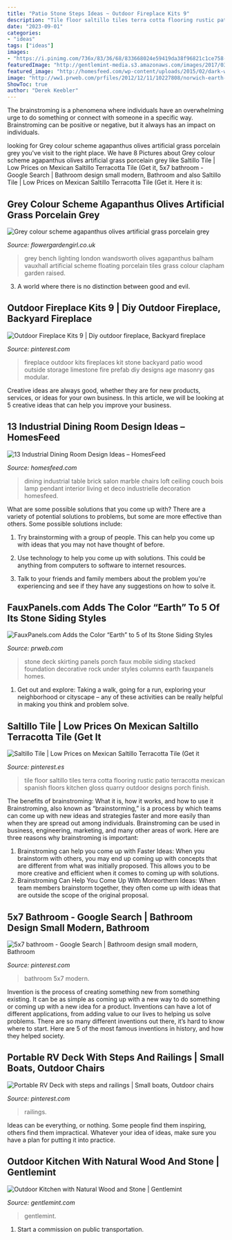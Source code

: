 ```yaml
---
title: "Patio Stone Steps Ideas ~ Outdoor Fireplace Kits 9"
description: "Tile floor saltillo tiles terra cotta flooring rustic patio terracotta mexican spanish floors kitchen gloss quarry outdoor designs porch finish"
date: "2023-09-01"
categories:
- "ideas"
tags: ["ideas"]
images:
- "https://i.pinimg.com/736x/83/36/68/833668024e59419da38f96821c1ce758--saltillo-tile-floor-design.jpg"
featuredImage: "http://gentlemint-media.s3.amazonaws.com/images/2017/03/26/outdoor-kitchen-wood.jpg.650x650_q85.jpg"
featured_image: "http://homesfeed.com/wp-content/uploads/2015/02/dark-wooden-varnished-floor-marble-surface-metal-dining-table-wooden-dining-chairs-cabled-green-pendant-lamp-wooden-ceiling-brick-wall-alumunium-hanged-pipes-creame-upholstered-couch.jpg"
image: "http://ww1.prweb.com/prfiles/2012/12/11/10227808/norwich-earth-deck172.jpg"
ShowToc: true
author: "Derek Keebler"
---
```



The brainstroming is a phenomena where individuals have an overwhelming urge to do something or connect with someone in a specific way. Brainstroming can be positive or negative, but it always has an impact on individuals.

	

		
looking for Grey colour scheme agapanthus olives artificial grass porcelain grey you've visit to the right place. We have 8 Pictures about Grey colour scheme agapanthus olives artificial grass porcelain grey like Saltillo Tile | Low Prices on Mexican Saltillo Terracotta Tile (Get it, 5x7 bathroom - Google Search | Bathroom design small modern, Bathroom and also Saltillo Tile | Low Prices on Mexican Saltillo Terracotta Tile (Get it. Here it is:
		
    
## Grey Colour Scheme Agapanthus Olives Artificial Grass Porcelain Grey

<img loading=lazy src="https://flowergardengirl.co.uk/wp-content/uploads/2015/11/Raised-beds-grey-colour-scheme-agapanthus-olives-artificial-grass-porcelain-grey-tiles-Floating-bench-lighting-Balham-Wandsworth-Battersea-Vauxhall-Fulham-Chelsea-London.jpg" onerror="this.onerror=null;this.src='https://tse3.mm.bing.net/th?id=OIP.nM6w3Ac7wg2Gm6t5z2-zSAHaO7&amp;pid=15.1';" alt="Grey colour scheme agapanthus olives artificial grass porcelain grey">

_Source: flowergardengirl.co.uk_

>grey bench lighting london wandsworth olives agapanthus balham vauxhall artificial scheme floating porcelain tiles grass colour clapham garden raised. 

	

3. A world where there is no distinction between good and evil. 

    
## Outdoor Fireplace Kits 9 | Diy Outdoor Fireplace, Backyard Fireplace

<img loading=lazy src="https://i.pinimg.com/736x/25/18/c2/2518c276a1d9cfab09205ad44f717ac6.jpg" onerror="this.onerror=null;this.src='https://tse2.mm.bing.net/th?id=OIP.4KmDG4ndgu2iQ0juxJjfxQHaKW&amp;pid=15.1';" alt="Outdoor Fireplace Kits 9 | Diy outdoor fireplace, Backyard fireplace">

_Source: pinterest.com_

>fireplace outdoor kits fireplaces kit stone backyard patio wood outside storage limestone fire prefab diy designs age masonry gas modular. 

	

Creative ideas are always good, whether they are for new products, services, or ideas for your own business. In this article, we will be looking at 5 creative ideas that can help you improve your business.

    
## 13 Industrial Dining Room Design Ideas – HomesFeed

<img loading=lazy src="http://homesfeed.com/wp-content/uploads/2015/02/dark-wooden-varnished-floor-marble-surface-metal-dining-table-wooden-dining-chairs-cabled-green-pendant-lamp-wooden-ceiling-brick-wall-alumunium-hanged-pipes-creame-upholstered-couch.jpg" onerror="this.onerror=null;this.src='https://tse4.mm.bing.net/th?id=OIP.woPnlBgSy3AKbnU9hJChewHaKP&amp;pid=15.1';" alt="13 Industrial Dining Room Design Ideas – HomesFeed">

_Source: homesfeed.com_

>dining industrial table brick salon marble chairs loft ceiling couch bois lamp pendant interior living et deco industrielle decoration homesfeed. 

	

What are some possible solutions that you come up with?
There are a variety of potential solutions to problems, but some are more effective than others. Some possible solutions include:
1. Try brainstorming with a group of people. This can help you come up with ideas that you may not have thought of before.

2. Use technology to help you come up with solutions. This could be anything from computers to software to internet resources.

3. Talk to your friends and family members about the problem you're experiencing and see if they have any suggestions on how to solve it.

    
## FauxPanels.com Adds The Color “Earth” To 5 Of Its Stone Siding Styles

<img loading=lazy src="http://ww1.prweb.com/prfiles/2012/12/11/10227808/norwich-earth-deck172.jpg" onerror="this.onerror=null;this.src='https://tse2.mm.bing.net/th?id=OIP.QoOiH_njXv51Vb6nhExoSQHaFj&amp;pid=15.1';" alt="FauxPanels.com Adds the Color “Earth” to 5 of Its Stone Siding Styles">

_Source: prweb.com_

>stone deck skirting panels porch faux mobile siding stacked foundation decorative rock under styles columns earth fauxpanels homes. 

	

1. Get out and explore: Taking a walk, going for a run, exploring your neighborhood or cityscape – any of these activities can be really helpful in making you think and problem solve. 

    
## Saltillo Tile | Low Prices On Mexican Saltillo Terracotta Tile (Get It

<img loading=lazy src="https://i.pinimg.com/736x/83/36/68/833668024e59419da38f96821c1ce758--saltillo-tile-floor-design.jpg" onerror="this.onerror=null;this.src='https://tse4.mm.bing.net/th?id=OIP.Tge_pZQrCbgysZ1mXrwyFgHaJ6&amp;pid=15.1';" alt="Saltillo Tile | Low Prices on Mexican Saltillo Terracotta Tile (Get it">

_Source: pinterest.es_

>tile floor saltillo tiles terra cotta flooring rustic patio terracotta mexican spanish floors kitchen gloss quarry outdoor designs porch finish. 

	

The benefits of brainstroming: What it is, how it works, and how to use it
Brainstroming, also known as “brainstorming,” is a process by which teams can come up with new ideas and strategies faster and more easily than when they are spread out among individuals. Brainstroming can be used in business, engineering, marketing, and many other areas of work. Here are three reasons why brainstroming is important: 
1. Brainstroming can help you come up with Faster Ideas: When you brainstorm with others, you may end up coming up with concepts that are different from what was initially proposed. This allows you to be more creative and efficient when it comes to coming up with solutions. 
2. Brainstroming Can Help You Come Up With Moreorthern Ideas: When team members brainstorm together, they often come up with ideas that are outside the scope of the original proposal.

    
## 5x7 Bathroom - Google Search | Bathroom Design Small Modern, Bathroom

<img loading=lazy src="https://i.pinimg.com/736x/69/9e/c1/699ec1c9adb8e18e2bace1ecfb0204fd.jpg" onerror="this.onerror=null;this.src='https://tse1.mm.bing.net/th?id=OIP.h9qAbmaYhPiftP69pWUYHQHaLH&amp;pid=15.1';" alt="5x7 bathroom - Google Search | Bathroom design small modern, Bathroom">

_Source: pinterest.com_

>bathroom 5x7 modern. 

	

Invention is the process of creating something new from something existing. It can be as simple as coming up with a new way to do something or coming up with a new idea for a product. Inventions can have a lot of different applications, from adding value to our lives to helping us solve problems. There are so many different inventions out there, it’s hard to know where to start. Here are 5 of the most famous inventions in history, and how they helped society.

    
## Portable RV Deck With Steps And Railings | Small Boats, Outdoor Chairs

<img loading=lazy src="https://i.pinimg.com/736x/92/68/90/92689067600f9802bc9ddb7c119aee1c--camper-parts-railings.jpg" onerror="this.onerror=null;this.src='https://tse3.mm.bing.net/th?id=OIP.ghiOO5o5xWznrFFYbrEmtwHaJ3&amp;pid=15.1';" alt="Portable RV Deck with steps and railings | Small boats, Outdoor chairs">

_Source: pinterest.com_

>railings. 

	

Ideas can be everything, or nothing. Some people find them inspiring, others find them impractical. Whatever your idea of ideas, make sure you have a plan for putting it into practice.

    
## Outdoor Kitchen With Natural Wood And Stone | Gentlemint

<img loading=lazy src="http://gentlemint-media.s3.amazonaws.com/images/2017/03/26/outdoor-kitchen-wood.jpg.650x650_q85.jpg" onerror="this.onerror=null;this.src='https://tse3.mm.bing.net/th?id=OIP.ypRLj4bJaMiHyCRzvTwGVwD6D6&amp;pid=15.1';" alt="Outdoor Kitchen with Natural Wood and Stone | Gentlemint">

_Source: gentlemint.com_

>gentlemint. 

	

1) Start a commission on public transportation.

